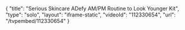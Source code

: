 {
    "title": "Serious Skincare ADefy AM\/PM Routine to Look Younger Kit",
    "type": "solo",
    "layout": "iframe-static",
    "videoId": "112330654",
    "url": "\/tvpembed\/112330654"
}